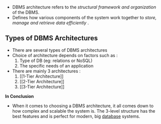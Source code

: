 - DBMS architecture refers to the *structural framework and organization* of the DBMS.
- Defines how various components of the system work together to *store, manage and retrieve data efficiently* .


## Types of DBMS Architectures 

- There are several types of DBMS architectures 
- Choice of architecture depends on factors such as :
	1. Type of DB (eg: relations or NoSQL)
	2. The specific needs of an application
- There are mainly 3 architectures : 
	1. [[1-Tier Architecture]]
	2. [[2-Tier Architecture]]
	3. [[3-Tier Architecture]]

**In Conclusion**
- When it comes to choosing a DBMS architecture, it all comes down to how complex and scalable the system is. The 3-level structure has the best features and is perfect for modern, big [database](https://www.geeksforgeeks.org/what-is-database/) systems.